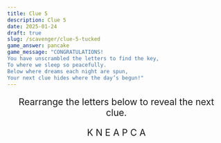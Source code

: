 ```yaml
---
title: Clue 5
description: Clue 5
date: 2025-01-24
draft: true
slug: /scavenger/clue-5-tucked
game_answer: pancake
game_message: "CONGRATULATIONS! 
You have unscrambled the letters to find the key,
To where we sleep so peacefully.
Below where dreams each night are spun,
Your next clue hides where the day’s begun!"
---
```


<div style="text-align: center; font-size: 1.5em;">

Rearrange the letters below to reveal the next clue. <br>

K N E A P C A

</div>
